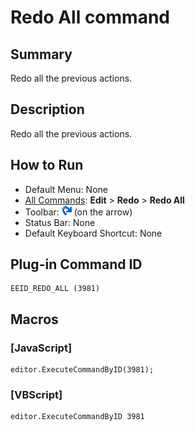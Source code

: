 # Redo All command

## Summary

Redo all the previous actions.

## Description

Redo all the previous actions.

## How to Run

- Default Menu: None
- [All Commands](../tools/all_commands): **Edit** \> **Redo** \> **Redo All**
- Toolbar: ![](../../images/editredo.gif) (on the arrow)
- Status Bar: None
- Default Keyboard Shortcut: None

## Plug-in Command ID

```
EEID_REDO_ALL (3981)
```

## Macros

### \[JavaScript\]

```
editor.ExecuteCommandByID(3981);
```

### \[VBScript\]

```
editor.ExecuteCommandByID 3981
```
